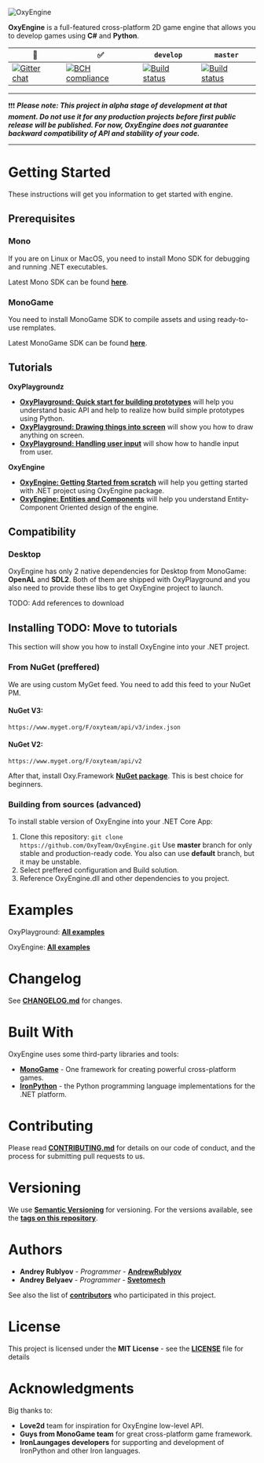 ![OxyEngine](https://i.imgur.com/BjjCdjB.png)

**OxyEngine** is a full-featured cross-platform 2D game engine that allows you to develop games using **C#** and **Python**.

| :speech_balloon: | :white_check_mark: | `develop` | `master` |
|---------|---------|---------|--------|
| [![Gitter chat](https://badges.gitter.im/gitterHQ/gitter.png)](https://gitter.im/OxyEngine/Lobby) | [![BCH compliance](https://bettercodehub.com/edge/badge/OxyTeam/OxyEngine?branch=develop)](https://bettercodehub.com/) | [![Build status](https://ci.appveyor.com/api/projects/status/tyg13hjkm01vb3yd/branch/develop?svg=true)](https://ci.appveyor.com/project/AndrewRublyov/oxyengine-y2q1n/branch/develop) | [![Build status](https://ci.appveyor.com/api/projects/status/tyg13hjkm01vb3yd/branch/master?svg=true)](https://ci.appveyor.com/project/AndrewRublyov/oxyengine-y2q1n/branch/master) |

---

:exclamation::exclamation::exclamation:
***Please note: 
This project in alpha stage of development at that moment. Do not use it for any production projects before first public release will be published. For now, OxyEngine does not guarantee backward compatibility of API and stability of your code.***

---


# Getting Started

These instructions will get you information to get started with engine.


## Prerequisites

### Mono

If you are on Linux or MacOS, you need to install Mono SDK for debugging and running .NET executables.

Latest Mono SDK can be found **[here](https://www.mono-project.com/download/stable/)**.

### MonoGame

You need to install MonoGame SDK to compile assets and using ready-to-use remplates.

Latest MonoGame SDK can be found **[here](http://www.monogame.net/downloads/)**.


## Tutorials

**OxyPlaygroundz**

* **[OxyPlayground: Quick start for building prototypes](#)** will help you understand basic API and help to realize how build simple prototypes using Python.
* **[OxyPlayground: Drawing things into screen](#)** will show you how to draw anything on screen.
* **[OxyPlayground: Handling user input](#)** will show how to handle input from user.

**OxyEngine**

* **[OxyEngine: Getting Started from scratch](#)** will help you getting started with .NET project using OxyEngine package.
* **[OxyEngine: Entities and Components](#)** will help you understand Entity-Component Oriented design of the engine.

## Compatibility

### Desktop
OxyEngine has only 2 native dependencies for Desktop from MonoGame: **OpenAL** and **SDL2**. Both of them are shipped with OxyPlayground and you also need to provide these libs to get OxyEngine project to launch.

TODO: Add references to download

## Installing TODO: Move to tutorials
This section will show you how to install OxyEngine into your .NET project.

### From NuGet (preffered)
We are using custom MyGet feed. You need to add this feed to your NuGet PM.

#### NuGet V3:
`https://www.myget.org/F/oxyteam/api/v3/index.json`

#### NuGet V2:
`https://www.myget.org/F/oxyteam/api/v2`

After that, install Oxy.Framework **[NuGet package](https://www.myget.org/feed/oxyteam/package/nuget/Oxy.Framework)**. This is best choice for beginners.

### Building from sources (advanced)
To install stable version of OxyEngine into your .NET Core App:
1. Сlone this repository:
 `git clone https://github.com/OxyTeam/OxyEngine.git` 
  Use **master** branch for only stable and production-ready code. 
  You also can use **default** branch, but it may be unstable.
2. Select preffered configuration and Build solution.
3. Reference OxyEngine.dll and other dependencies to you project.
  
  
# Examples

OxyPlayground: **[All examples](#)**

OxyEngine: **[All examples](#)**


# Changelog

See **[CHANGELOG.md](CHANGELOG.md)** for changes.

# Built With
OxyEngine uses some third-party libraries and tools:

* **[MonoGame](http://www.monogame.net/)** - One framework for creating powerful cross-platform games.
* **[IronPython](http://ironpython.net/)** - the Python programming language implementations for the .NET platform.


# Contributing

Please read **[CONTRIBUTING.md](CONTRIBUTING.md)** for details on our code of conduct, and the process for submitting pull requests to us.


# Versioning

We use **[Semantic Versioning](http://semver.org/)** for versioning. For the versions available, see the **[tags on this repository](https://github.com/OxyTeam/OxyEngine/tags)**. 


# Authors

* **Andrey Rublyov** - *Programmer* - **[AndrewRublyov](https://github.com/AndrewRublyov)**
* **Andrey Belyaev** - *Programmer* - **[Svetomech](https://github.com/Svetomech)**

See also the list of **[contributors](https://github.com/OxyTeam/OxyEngine/contributors)** who participated in this project.


# License

This project is licensed under the **MIT License** - see the **[LICENSE](LICENSE)** file for details


# Acknowledgments

Big thanks to:
* **Love2d** team for inspiration for OxyEngine low-level API.
* **Guys from MonoGame team** for great cross-platform game framework.
* **IronLaungages developers** for supporting and development of IronPython and other Iron languages.

